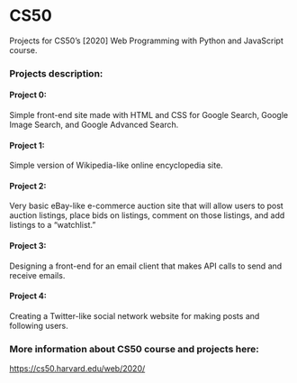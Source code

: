 # CS50
Projects for CS50’s [2020] Web Programming with Python and JavaScript course.

### Projects description:

#### Project 0:
Simple front-end site made with HTML and CSS for Google Search, Google Image Search, and Google Advanced Search.
#### Project 1:
Simple version of Wikipedia-like online encyclopedia site.
#### Project 2:
Very  basic eBay-like e-commerce auction site that will allow users to post auction listings, place bids on listings, comment on those listings, and add listings to a “watchlist.”
#### Project 3:
Designing a front-end for an email client that makes API calls to send and receive emails.
#### Project 4:
Creating a Twitter-like social network website for making posts and following users.

### More information about CS50 course and projects here:
https://cs50.harvard.edu/web/2020/
